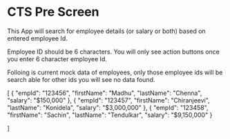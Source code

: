 # CTS Pre Screen

This App will search for employee details (or salary or both) based on entered employee Id. 

Employee ID should be 6 characters. You will only see action buttons once you enter 6 character employee Id.

Folloing is current mock data of employees, only those employee ids will be search able for other ids you will see no data found.

[
    {
        "empId": "123456", 
        "firstName": "Madhu", 
        "lastName": "Chenna", 
        "salary": "$150,000" 
    },
    {
        "empId": "123457", 
        "firstName": "Chiranjeevi", 
        "lastName": "Konidela", 
        "salary": "$3,000,000" 
    },
    {
        "empId": "123458", 
        "firstName": "Sachin", 
        "lastName": "Tendulkar", 
        "salary": "$9,150,000" 
    }
	
]

